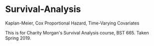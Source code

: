# Survival-Analysis
Kaplan-Meier, Cox Proportional Hazard, Time-Varying Covariates

This is for Charity Morgan's Survival Analysis course, BST 665. Taken Spring 2019.
